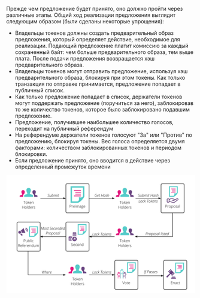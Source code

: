 Прежде чем предложение будет принято, оно должно пройти через различные этапы. Общий ход реализации предложения выглядит следующим образом (были сделаны некоторые упрощения):

 - Владельцы токенов должны создать предварительный образ предложения, который определяет действие, необходимое для реализации. Подающий предложение платит комиссию за каждый сохраненный байт: чем больше предварительного образа, тем выше плата. После подачи предложения возвращается хэш предварительного образа.
 - Владельцы токенов могут отправить предложение, используя хэш предварительного образа, блокируя при этом токены. Как только транзакция по отправке принимается, предложение попадает в публичный список.
 - Как только предложение попадает в список, держатели токенов могут поддержать предложение (поручиться за него), заблокировав то же количество токенов, которое было заблокировано подавшим предложение.
 - Предложение, получившее наибольшее количество голосов, переходит на публичный референдум
 - На референдуме держатели токенов голосуют "За" или "Против" по предложению, блокируя токены. Вес голоса определяется двумя факторами: количеством заблокированных токенов и периодом блокировки.
 - Если предложение принято, оно вводится в действие через определенный промежуток времени

![Proposal Roadmap](/images/governance/governance-proposal-roadmap.png)
